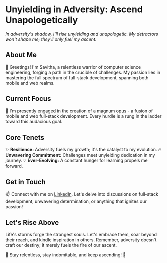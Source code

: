 # Unyielding in Adversity: Ascend Unapologetically

_In adversity's shadow, I'll rise unyielding and unapologetic. My detractors won't shape me; they'll only fuel my ascent._

## About Me

👋 Greetings! I'm Savitha, a relentless warrior of computer science engineering, forging a path in the crucible of challenges. My passion lies in mastering the full spectrum of full-stack development, spanning both mobile and web realms.

## Current Focus

🚀 I'm presently engaged in the creation of a magnum opus - a fusion of mobile and web full-stack development. Every hurdle is a rung in the ladder toward this audacious goal.

## Core Tenets

✨ **Resilience:** Adversity fuels my growth; it's the catalyst to my evolution.
🔥 **Unwavering Commitment:** Challenges meet unyielding dedication in my journey.
💡 **Ever-Evolving:** A constant hunger for learning propels me forward.

## Get in Touch

📫 Connect with me on [LinkedIn](https://www.linkedin.com/in/savitha1111/). Let's delve into discussions on full-stack development, unwavering determination, or anything that ignites our passion!
## Let's Rise Above

Life's storms forge the strongest souls. Let's embrace them, soar beyond their reach, and kindle inspiration in others. Remember, adversity doesn't craft our destiny; it merely fuels the fire of our ascent.

🌟 Stay relentless, stay indomitable, and keep ascending! 🌟

